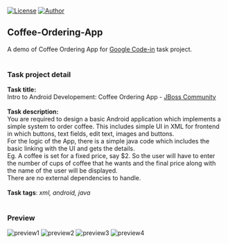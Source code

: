 [![License](https://img.shields.io/github/license/ezralazuardy/ChocoView.svg)](https://github.com/ezralazuardy/Coffee-Ordering-App/blob/master/LICENSE) [![Author](https://img.shields.io/badge/author-ezra%20lazuardy-blue.svg)](https://github.com/ezralazuardy) 

## Coffee-Ordering-App

A demo of Coffee Ordering App for [Google Code-in](https://codein.withgoogle.com) task project.
<br><br>
### Task project detail
<b>Task title:</b>
<br>
Intro to Android Developement: Coffee Ordering App - [JBoss Community](https://codein.withgoogle.com/organizations/jboss-community/)
<br><br>
<b>Task description:</b><br>
You are required to design a basic Android application which implements a simple system to order coffee. This includes simple UI in XML for frontend in which buttons, text fields, edit text, images and buttons.
<br>
For the logic of the App, there is a simple java code which includes the basic linking with the UI and gets the details.
<br>
Eg. A coffee is set for a fixed price, say $2. So the user will have to enter the number of cups of coffee that he wants and the final price along with the name of the user will be displayed.
<br>
There are no external dependencies to handle.
<br><br>
<b>Task tags</b>: <i>xml, android, java</i>
<br><br>
### Preview
![preview1](https://static.tinylab.tk/coffee-ordering-app/preview1.jpeg)
![preview2](https://static.tinylab.tk/coffee-ordering-app/preview2.jpeg)
![preview3](https://static.tinylab.tk/coffee-ordering-app/preview3.jpeg)
![preview4](https://static.tinylab.tk/coffee-ordering-app/preview4.jpeg)
